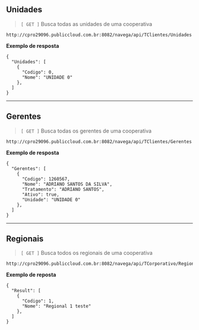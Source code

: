 ## Unidades 

> `[ GET ]` Busca todas as unidades de uma cooperativa

```
http://cpro29096.publiccloud.com.br:8082/navega/api/TClientes/Unidades
```

**Exemplo de resposta**

```
{
  "Unidades": [
    {
      "Codigo": 0,
      "Nome": "UNIDADE 0"
    },
  ]
}
```

---

## Gerentes

> `[ GET ]` Busca todas os gerentes de uma cooperativa

```
http://cpro29096.publiccloud.com.br:8082/navega/api/TClientes/Gerentes
```

**Exemplo de resposta**
```
{
  "Gerentes": [
    {
      "Codigo": 1260567,
      "Nome": "ADRIANO SANTOS DA SILVA",
      "Tratamento": "ADRIANO SANTOS",
      "Ativo": true,
      "Unidade": "UNIDADE 0"
    },
  ]
}
```

---

## Regionais

> `[ GET ]` Busca todos os regionais de uma cooperativa

```
http://cpro29096.publiccloud.com.br:8082/navega/api/TCorporativo/Regional
```

**Exemplo de reposta**

```
{
  "Result": [
    {
      "Codigo": 1,
      "Nome": "Regional 1 teste"
    },
  ]
}
```